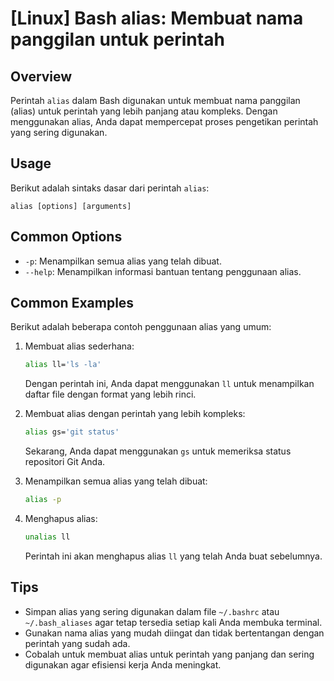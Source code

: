 # [Linux] Bash alias: Membuat nama panggilan untuk perintah

## Overview
Perintah `alias` dalam Bash digunakan untuk membuat nama panggilan (alias) untuk perintah yang lebih panjang atau kompleks. Dengan menggunakan alias, Anda dapat mempercepat proses pengetikan perintah yang sering digunakan.

## Usage
Berikut adalah sintaks dasar dari perintah `alias`:

```
alias [options] [arguments]
```

## Common Options
- `-p`: Menampilkan semua alias yang telah dibuat.
- `--help`: Menampilkan informasi bantuan tentang penggunaan alias.

## Common Examples
Berikut adalah beberapa contoh penggunaan alias yang umum:

1. Membuat alias sederhana:
   ```bash
   alias ll='ls -la'
   ```
   Dengan perintah ini, Anda dapat menggunakan `ll` untuk menampilkan daftar file dengan format yang lebih rinci.

2. Membuat alias dengan perintah yang lebih kompleks:
   ```bash
   alias gs='git status'
   ```
   Sekarang, Anda dapat menggunakan `gs` untuk memeriksa status repositori Git Anda.

3. Menampilkan semua alias yang telah dibuat:
   ```bash
   alias -p
   ```

4. Menghapus alias:
   ```bash
   unalias ll
   ```
   Perintah ini akan menghapus alias `ll` yang telah Anda buat sebelumnya.

## Tips
- Simpan alias yang sering digunakan dalam file `~/.bashrc` atau `~/.bash_aliases` agar tetap tersedia setiap kali Anda membuka terminal.
- Gunakan nama alias yang mudah diingat dan tidak bertentangan dengan perintah yang sudah ada.
- Cobalah untuk membuat alias untuk perintah yang panjang dan sering digunakan agar efisiensi kerja Anda meningkat.